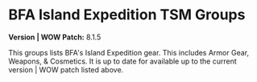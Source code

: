# BFA Island Expedition TSM Groups

**Version | WOW Patch:** 8.1.5

This groups lists BFA's Island Expedition gear. This includes Armor Gear, Weapons, & Cosmetics. It is up to date for available up to the current version | WOW patch listed above.
